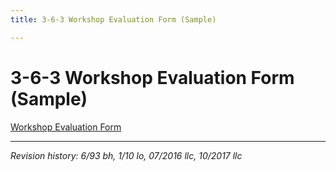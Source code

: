 ```yaml
---
title: 3-6-3 Workshop Evaluation Form (Sample)

---
```


# 3-6-3 Workshop Evaluation Form (Sample)

[Workshop Evaluation Form](../docs/Evaluation_Form.pdf)

***

_Revision history: 6/93 bh, 1/10 lo, 07/2016 llc, 10/2017 llc_

